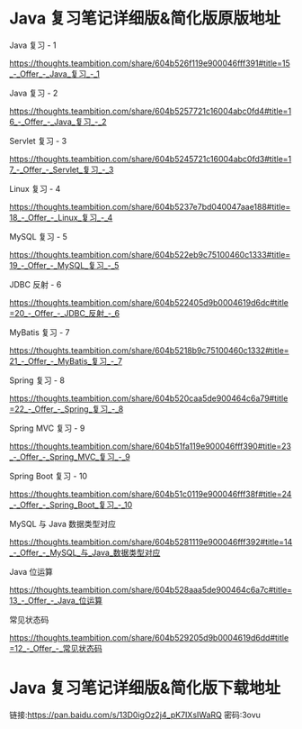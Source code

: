 # Java 复习笔记详细版&简化版原版地址

Java 复习 - 1

https://thoughts.teambition.com/share/604b526f119e900046fff391#title=15_-_Offer_-_Java_复习_-_1

Java 复习 - 2

https://thoughts.teambition.com/share/604b5257721c16004abc0fd4#title=16_-_Offer_-_Java_复习_-_2

Servlet 复习 - 3

https://thoughts.teambition.com/share/604b5245721c16004abc0fd3#title=17_-_Offer_-_Servlet_复习_-_3

Linux 复习 - 4

https://thoughts.teambition.com/share/604b5237e7bd040047aae188#title=18_-_Offer_-_Linux_复习_-_4

MySQL 复习 - 5

https://thoughts.teambition.com/share/604b522eb9c75100460c1333#title=19_-_Offer_-_MySQL_复习_-_5

JDBC 反射 - 6

https://thoughts.teambition.com/share/604b522405d9b0004619d6dc#title=20_-_Offer_-_JDBC_反射_-_6

MyBatis 复习 - 7

https://thoughts.teambition.com/share/604b5218b9c75100460c1332#title=21_-_Offer_-_MyBatis_复习_-_7

Spring 复习 - 8

https://thoughts.teambition.com/share/604b520caa5de900464c6a79#title=22_-_Offer_-_Spring_复习_-_8

Spring MVC 复习 - 9

https://thoughts.teambition.com/share/604b51fa119e900046fff390#title=23_-_Offer_-_Spring_MVC_复习_-_9

Spring Boot 复习 - 10

https://thoughts.teambition.com/share/604b51c0119e900046fff38f#title=24_-_Offer_-_Spring_Boot_复习_-_10

MySQL 与 Java 数据类型对应

https://thoughts.teambition.com/share/604b5281119e900046fff392#title=14_-_Offer_-_MySQL_与_Java_数据类型对应

Java 位运算

https://thoughts.teambition.com/share/604b528aaa5de900464c6a7c#title=13_-_Offer_-_Java_位运算

常见状态码

https://thoughts.teambition.com/share/604b529205d9b0004619d6dd#title=12_-_Offer_-_常见状态码

# Java 复习笔记详细版&简化版下载地址

链接:https://pan.baidu.com/s/13D0igOz2j4_pK7IXsIWaRQ  密码:3ovu